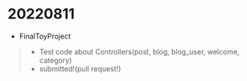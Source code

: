 # 20220811

- FinalToyProject
> - Test code about Controllers(post, blog, blog_user, welcome, category)
> - submitted!(pull request!)
